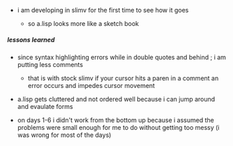 - i am developing in slimv for the first time to see how it goes

    - so a.lisp looks more like a sketch book

##### lessons learned

- since syntax highlighting errors while in double quotes and behind ; i am putting less comments
    - that is with stock slimv if your cursor hits a paren in a comment an error occurs and impedes cursor movement

- a.lisp gets cluttered and not ordered well because i can jump around and evaulate forms

- on days 1-6 i didn't work from the bottom up because i assumed the problems were small enough for me
  to do without getting too messy (i was wrong for most of the days)
